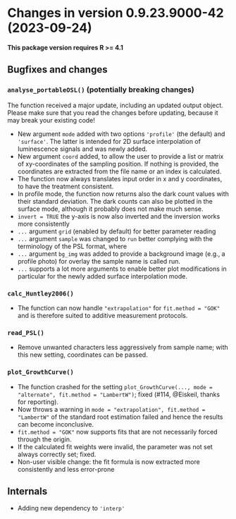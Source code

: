 




<!-- NEWS.md was auto-generated by NEWS.Rmd. Please DO NOT edit by hand!-->

# Changes in version 0.9.23.9000-42 (2023-09-24)

**This package version requires R \>= 4.1**

## Bugfixes and changes

### `analyse_portableOSL()` (**potentially breaking changes**)

The function received a major update, including an updated output
object. Please make sure that you read the changes before updating,
because it may break your existing code!

- New argument `mode` added with two options `'profile'` (the default)
  and `'surface'`. The latter is intended for 2D surface interpolation
  of luminescence signals and was newly added.
- New argument `coord` added, to allow the user to provide a list or
  matrix of xy-coordinates of the sampling position. If nothing is
  provided, the coordinates are extracted from the file name or an index
  is calculated.
- The function now always translates input order in x and y coordinates,
  to have the treatment consistent.
- In profile mode, the function now returns also the dark count values
  with their standard deviation. The dark counts can also be plotted in
  the surface mode, although it probably does not make much sense.
- `invert = TRUE` the y-axis is now also inverted and the inversion
  works more consistently
- `...` argument `grid` (enabled by default) for better parameter
  reading
- `...` argument `sample` was changed to `run` better complying with the
  terminology of the PSL format, where
- `...` argument `bg_img` was added to provide a background image (e.g.,
  a profile photo) for overlay the sample name is called run.
- `...` supports a lot more arguments to enable better plot
  modifications in particular for the newly added surface interpolation
  mode.

### `calc_Huntley2006()`

- The function can now handle `"extrapolation"` for `fit.method = "GOK"`
  and is therefore suited to additive measurement protocols.

### `read_PSL()`

- Remove unwanted characters less aggressively from sample name; with
  this new setting, coordinates can be passed.

### `plot_GrowthCurve()`

- The function crashed for the setting
  `plot_GrowthCurve(..., mode = "alternate", fit.method = "LambertW")`;
  fixed (#114, @Eiskeil, thanks for reporting).
- Now throws a warning in
  `mode = "extrapolation", fit.method = "LambertW"` of the standard root
  estimation failed and hence the results can become inconclusive.
- `fit.method = "GOK"` now supports fits that are not necessarily forced
  through the origin.
- If the calculated fit weights were invalid, the parameter was not set
  always correctly set; fixed.
- Non-user visible change: the fit formula is now extracted more
  consistently and less error-prone

## Internals

- Adding new dependency to `'interp'`

